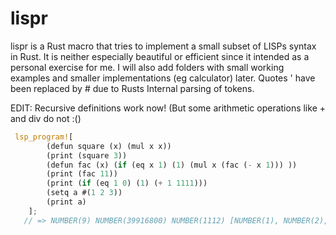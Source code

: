 # lispr

lispr is a Rust macro that tries to implement a small subset of LISPs syntax in Rust. It is neither especially beautiful or efficient since it intended as a personal exercise for me. I will also add folders with small working examples and smaller implementations (eg calculator) later. 
Quotes ' have been replaced by # due to Rusts Internal parsing of tokens.

EDIT: Recursive definitions work now! (But some arithmetic operations like + and div do not :()

```rust
 lsp_program![
        (defun square (x) (mul x x))
        (print (square 3))
        (defun fac (x) (if (eq x 1) (1) (mul x (fac (- x 1))) ))
        (print (fac 11))
        (print (if (eq 1 0) (1) (+ 1 1111)))
        (setq a #(1 2 3))
        (print a)
    ];
   // => NUMBER(9) NUMBER(39916800) NUMBER(1112) [NUMBER(1), NUMBER(2), NUMBER(3)]

```


